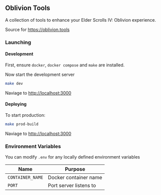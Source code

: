 ## Oblivion Tools

A collection of tools to enhance your Elder Scrolls IV: Oblivion experience.

Source for https://oblivion.tools

### Launching

#### Development

First, ensure `docker`, `docker compose` and `make` are installed.

Now start the development server

```bash
make dev
```

Naviage to [http://localhost:3000](http://localhost:3000)

#### Deploying

To start production:

```bash
make prod-build
```

Naviage to [http://localhost:3000](http://localhost:3000)

### Environment Variables

You can modify `.env` for any locally defined environment variables

| Name             | Purpose                |
| ---------------- | ---------------------- |
| `CONTAINER_NAME` | Docker container name  |
| `PORT`           | Port server listens to |
